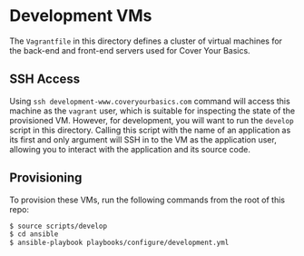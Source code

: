 # Development VMs

The `Vagrantfile` in this directory defines a cluster of virtual machines for
the back-end and front-end servers used for Cover Your Basics.

## SSH Access

Using `ssh development-www.coveryourbasics.com` command will access this machine
as the `vagrant` user, which is suitable for inspecting the state of the
provisioned VM.  However, for development, you will want to run the `develop`
script in this directory.  Calling this script with the name of an application
as its first and only argument will SSH in to the VM as the application user,
allowing you to interact with the application and its source code.

## Provisioning

To provision these VMs, run the following commands from the root of this repo:

```sh
$ source scripts/develop
$ cd ansible
$ ansible-playbook playbooks/configure/development.yml
```
